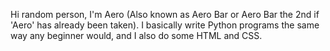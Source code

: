 Hi random person, I'm Aero (Also known as Aero Bar or Aero Bar the 2nd if 'Aero' has already been taken). 
I basically write Python programs the same way any beginner would, and I also do some HTML and CSS.
